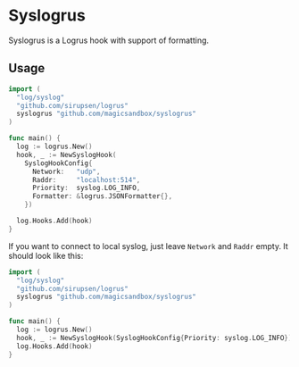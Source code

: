 # Syslogrus 

Syslogrus is a Logrus hook with support of formatting.

## Usage

```go
import (
  "log/syslog"
  "github.com/sirupsen/logrus"
  syslogrus "github.com/magicsandbox/syslogrus"
)

func main() {
  log := logrus.New()
  hook, _ := NewSyslogHook(
    SyslogHookConfig{
      Network:   "udp",
      Raddr:     "localhost:514",
      Priority:  syslog.LOG_INFO,
      Formatter: &logrus.JSONFormatter{},
    })

  log.Hooks.Add(hook)
}
```

If you want to connect to local syslog, just leave `Network` and `Raddr` empty. It should look like this:

```go
import (
  "log/syslog"
  "github.com/sirupsen/logrus"
  syslogrus "github.com/magicsandbox/syslogrus"
)

func main() {
  log := logrus.New()
  hook, _ := NewSyslogHook(SyslogHookConfig{Priority: syslog.LOG_INFO})
  log.Hooks.Add(hook)
}
```
